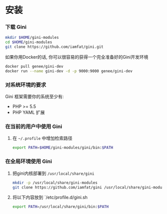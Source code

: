 # 安装

### 下载 Gini

```bash
mkdir $HOME/gini-modules
cd $HOME/gini-modules
git clone https://github.com/iamfat/gini.git
```

如果你用Docker的话, 你可以很容易的获得一个完全准备好的Gini开发环境

```bash
docker pull genee/gini-dev
docker run --name gini-dev -d -p 9000:9000 genee/gini-dev
```

### 对系统环境的要求

Gini 框架需要你的系统至少有:

* PHP &gt;= 5.5
* PHP YAML 扩展

### 在当前的用户中使用 Gini

1. 在 `~/.profile` 中增加检索路径
   ```bash
   export PATH=$HOME/gini-modules/gini/bin:$PATH
   ```

### 在全局环境使用 Gini

1. 把gini内核部署到 `/usr/local/share/gini`

   ```bash
   mkdir -p /usr/local/share/gini-modules
   git clone https://github.com/iamfat/gini /usr/local/share/gini-modules/gini
   ```

2. 将以下内容放到 \`/etc/profile.d/gini.sh

   ```bash
   export PATH=/usr/local/share/gini/bin:$PATH
   ```



